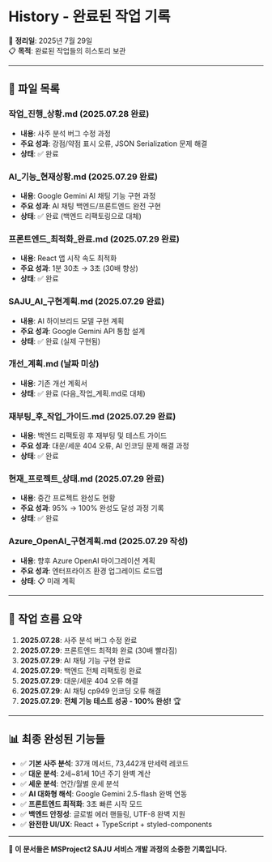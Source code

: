 # History - 완료된 작업 기록

📅 **정리일**: 2025년 7월 29일  
📋 **목적**: 완료된 작업들의 히스토리 보관

---

## 📁 파일 목록

### **작업_진행_상황.md** (2025.07.28 완료)
- **내용**: 사주 분석 버그 수정 과정
- **주요 성과**: 강점/약점 표시 오류, JSON Serialization 문제 해결
- **상태**: ✅ 완료

### **AI_기능_현재상황.md** (2025.07.29 완료)
- **내용**: Google Gemini AI 채팅 기능 구현 과정
- **주요 성과**: AI 채팅 백엔드/프론트엔드 완전 구현
- **상태**: ✅ 완료 (백엔드 리팩토링으로 대체)

### **프론트엔드_최적화_완료.md** (2025.07.29 완료)
- **내용**: React 앱 시작 속도 최적화
- **주요 성과**: 1분 30초 → 3초 (30배 향상)
- **상태**: ✅ 완료

### **SAJU_AI_구현계획.md** (2025.07.29 완료)
- **내용**: AI 하이브리드 모델 구현 계획
- **주요 성과**: Google Gemini API 통합 설계
- **상태**: ✅ 완료 (실제 구현됨)

### **개선_계획.md** (날짜 미상)
- **내용**: 기존 개선 계획서
- **상태**: ✅ 완료 (다음_작업_계획.md로 대체)

### **재부팅_후_작업_가이드.md** (2025.07.29 완료)
- **내용**: 백엔드 리팩토링 후 재부팅 및 테스트 가이드
- **주요 성과**: 대운/세운 404 오류, AI 인코딩 문제 해결 과정
- **상태**: ✅ 완료

### **현재_프로젝트_상태.md** (2025.07.29 완료)
- **내용**: 중간 프로젝트 완성도 현황
- **주요 성과**: 95% → 100% 완성도 달성 과정 기록
- **상태**: ✅ 완료

### **Azure_OpenAI_구현계획.md** (2025.07.29 작성)
- **내용**: 향후 Azure OpenAI 마이그레이션 계획
- **주요 성과**: 엔터프라이즈 환경 업그레이드 로드맵
- **상태**: 📋 미래 계획

---

## 🔄 작업 흐름 요약

1. **2025.07.28**: 사주 분석 버그 수정 완료
2. **2025.07.29**: 프론트엔드 최적화 완료 (30배 빨라짐)
3. **2025.07.29**: AI 채팅 기능 구현 완료
4. **2025.07.29**: 백엔드 전체 리팩토링 완료
5. **2025.07.29**: 대운/세운 404 오류 해결
6. **2025.07.29**: AI 채팅 cp949 인코딩 오류 해결
7. **2025.07.29**: **전체 기능 테스트 성공 - 100% 완성!** 🏆

---

## 📊 최종 완성된 기능들

- ✅ **기본 사주 분석**: 37개 메서드, 73,442개 만세력 레코드
- ✅ **대운 분석**: 2세~81세 10년 주기 완벽 계산
- ✅ **세운 분석**: 연간/월별 운세 분석
- ✅ **AI 대화형 해석**: Google Gemini 2.5-flash 완벽 연동
- ✅ **프론트엔드 최적화**: 3초 빠른 시작 모드
- ✅ **백엔드 안정성**: 글로벌 에러 핸들링, UTF-8 완벽 지원
- ✅ **완전한 UI/UX**: React + TypeScript + styled-components

---

**🎊 이 문서들은 MSProject2 SAJU 서비스 개발 과정의 소중한 기록입니다.**